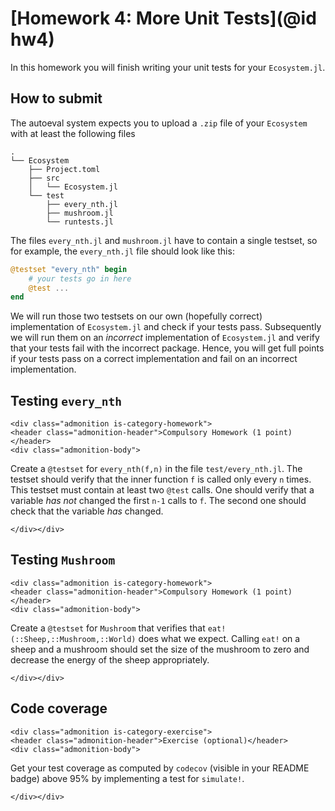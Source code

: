 # [Homework 4: More Unit Tests](@id hw4)


In this homework you will finish writing your unit tests for your `Ecosystem.jl`.


## How to submit

The autoeval system expects you to upload a `.zip` file of your `Ecosystem`
with at least the following files
```
.
└── Ecosystem
    ├── Project.toml
    ├── src
    │   └── Ecosystem.jl
    └── test
        ├── every_nth.jl
        ├── mushroom.jl
        └── runtests.jl
```
The files `every_nth.jl` and `mushroom.jl` have to contain a single testset,
so for example, the `every_nth.jl` file should look like this:
```julia
@testset "every_nth" begin
    # your tests go in here
    @test ...
end
```
We will run those two testsets on our own (hopefully correct) implementation of
`Ecosystem.jl` and check if your tests pass. Subsequently we will run them on
an *incorrect* implementation of `Ecosystem.jl` and verify that your tests fail
with the incorrect package. Hence, you will get full points if your tests pass
on a correct implementation and fail on an incorrect implementation.

## Testing `every_nth`

```@raw html
<div class="admonition is-category-homework">
<header class="admonition-header">Compulsory Homework (1 point)</header>
<div class="admonition-body">
```
Create a `@testset` for `every_nth(f,n)` in the file `test/every_nth.jl`.
The testset should verify that the inner function `f` is called only every `n`
times. This testset must contain at least two `@test` calls. One should verify
that a variable *has not* changed the first `n-1` calls to `f`. The second one
should check that the variable *has* changed.
```@raw html
</div></div>
```

## Testing `Mushroom`

```@raw html
<div class="admonition is-category-homework">
<header class="admonition-header">Compulsory Homework (1 point)</header>
<div class="admonition-body">
```
Create a `@testset` for `Mushroom` that verifies that
`eat!(::Sheep,::Mushroom,::World)` does what we expect. Calling `eat!` on a
sheep and a mushroom should set the size of the mushroom to zero and decrease
the energy of the sheep appropriately.
```@raw html
</div></div>
```

## Code coverage

```@raw html
<div class="admonition is-category-exercise">
<header class="admonition-header">Exercise (optional)</header>
<div class="admonition-body">
```
Get your test coverage as computed by `codecov` (visible in your README badge)
above 95% by implementing a test for `simulate!`.
```@raw html
</div></div>
```
